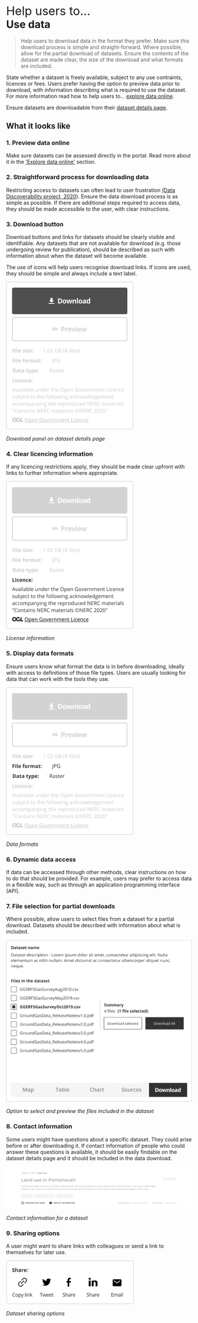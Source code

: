 <div class="small-heading" style="margin-top: 45px; font-size: 32px;">Help users to...</div>
<h1 id="use-data" style="margin-top: 0px">Use data</h1>

> Help users to download data in the format they prefer. Make sure this download process is simple and straight-forward. Where possible, allow for the partial download of datasets. Ensure the contents of the dataset are made clear, the size of the download and what formats are included.

State whether a dataset is freely available, subject to any use contraints, licences or fees. Users prefer having the option to preview data prior to download, with information describing what is required to use the dataset. For more information read how to help users to... [explore data online](main-content/steps/explore-data-online).

Ensure datasets are downloadable from their [dataset details page](/main-content/pages/dataset-details).

## What it looks like

### 1. Preview data online

Make sure datasets can be assessed directly in the portal. Read more about it in the ['Explore data online'](/main-content/steps/explore-data-online) section. 

### 2. Straightforward process for downloading data

Restricting access to datasets can often lead to user frustration [(Data Discoverability project, 2020](https://www.gov.uk/government/publications/finding-geospatial-data/finding-geospatial-data)). Ensure the data download process is as simple as possible. If there are additional steps required to access data, they should be made accessible to the user, with clear instructions.

### 3. Download button

Download buttons and links for datasets should be clearly visible and identifiable. Any datasets that are not available for download (e.g. those undergoing review for publication), should be described as such with information about when the dataset will become available.

The use of icons will help users recognise download links. If icons are used, they should be simple and always include a text label.

<div class="image-container">

![Download card on dataset details page. It highlights the download button. The whole card includes download and preview buttons, file information, and license details.](../../_media/use-data/download-panel.png)

*Download panel on dataset details page*

</div>

### 4. Clear licencing information

If any licencing restrictions apply, they should be made clear upfront with links to further information where appropriate.

<div class="image-container">

![Download card on dataset details page. It highlights the license details. The whole card includes download and preview buttons, file information, and license details.](../../_media/use-data/license.png)

*License information*

</div>

### 5. Display data formats

Ensure users know what format the data is in before downloading, ideally with access to definitions of those file types. Users are usually looking for data that can work with the tools they use.

<div class="image-container">

![Download card on dataset details page. It highlights dataset format. The whole card includes download and preview buttons, file information, and license details.](../../_media/use-data/format.png)

*Data formats*

</div>

### 6. Dynamic data access

If data can be accessed through other methods, clear instructions on how to do that should be provided. For example, users may prefer to access data in a flexible way, such as through an application programming interface (API).

### 7. File selection for partial downloads

Where possible, allow users to select files from a dataset for a partial download. Datasets should be described with information about what is included.

<div class="image-container">

![Download modal for a dataset. It shows the functionality for selecting individual files from the dataset for download](../../_media/use-data/data-preview.png)

*Option to select and preview the files included in the dataset*

</div>

### 8. Contact information

Some users might have questions about a specific dataset. They could arise before or after downloading it. If contact information of people who could answer these questions is available, it should be easily findable on the dataset details page and it should be included in the data download.

<div class="image-container">

![Contact information on the dataset details page. It highlights organization name and contact details](../../_media/use-data/contact-information.png)

*Contact information for a dataset*

</div>

### 9. Sharing options

A user might want to share links with colleagues or send a link to themselves for later use.

<div class="image-container">

![Dataset sharing options. The example shows options for copying a link to dataset, sharing it on twitter, facebook, linked-in or sending it in an email ](../../_media/use-data/share-panel.png)

*Dataset sharing options*

</div>

<!-- 
---

<details>
<summary>Essential components</summary>
<br>

Below is a checklist of components/information that are relevant for this task.

These components can be arranged in many ways, but the ones with highest relevance should be the most visible/accessible.

?> 1 - high relevance, 2 - medium relevance, 3 - low relevance

| Component       | Description                                                    | Relevance |
|-----------------|----------------------------------------------------------------|:---------:|
| Download button | Download link or instructions how to access data               |     1     |
| Data formats    | What formats is the data provided in?                          |     1     |
| Sharing options | Share, email or copy the dataset url                           |     2     |
| Data preview    | Preview all or parts of a dataset online before downloading it |     2     |
| Licence details | Are there any limitation on how the data can be used?          |     1     |

</details> -->
